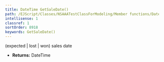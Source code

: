 ```yaml
---
title: DateTime GetSaleDate()
path: /EJScript/Classes/NSAAATestClassForModeling/Member functions/DateTime GetSaleDate()
intellisense: 1
classref: 1
sortOrder: 8918
keywords: GetSaleDate()
---
```



(expected | lost | won) sales date



* **Returns:** DateTime


